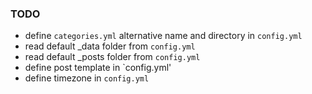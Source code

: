 ### TODO
- define `categories.yml` alternative name and directory in `config.yml`
- read default _data folder from `config.yml`
- read default _posts folder from `config.yml`
- define post template in `config.yml'
- define timezone in `config.yml`
